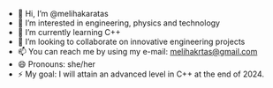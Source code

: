 - 👋 Hi, I’m @melihakaratas
- 👀 I’m interested in engineering, physics and technology
- 🌱 I’m currently learning C++
- 💞️ I’m looking to collaborate on innovative engineering projects
- 📫 You can reach me by using my e-mail: melihakrtas@gmail.com
- 😄 Pronouns: she/her
- ⚡ My goal: I will attain an advanced level in C++ at the end of 2024.
<!---
melihakaratas/melihakaratas is a ✨ special ✨ repository because its `README.md` (this file) appears on your GitHub profile.
You can click the Preview link to take a look at your changes.
--->
